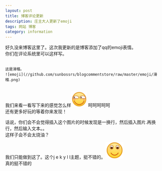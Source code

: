 ```yaml
---
layout: post
title: 博客评论更新
description: 庄主大人更新了emoji
tags: 网站 博客
category: information
---
```

好久没来博客这里了。这次我更新的是博客添加了qq的emoji表情。  
你们在评论系统里可以这样写。  
<pre>
<code class="language-markdown">
这是滑稽。
![emoji](//github.com/sunbossrs/blogcommentstore/raw/master/emoji/滑稽.png)
</code>
</pre>
我们来看一看写下来的感觉怎么样<img src="//github.com/sunbossrs/blogcommentstore/raw/master/emoji/滑稽.png" width="10%" height="10%" /> 呵呵呵呵呵  
还有更多好玩的等着你来发现！  
  
话说，你们会不会觉得插入这个图片的时候发现是一换行，然后插入图片.再换行，然后输入文本。。  
这样子会不会太烧油？  
  
我们只能做到这了。这个j e k y l l主题，挺不错的。![emoji](//github.com/sunbossrs/blogcommentstore/raw/master/emoji/开心.png)  
真的挺不错的
